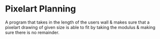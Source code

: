 # Pixelart Planning
A program that takes in the length of the users wall & makes sure that a pixelart drawing of given size is able to fit by taking the modulus & making sure there is no remainder.